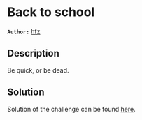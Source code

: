 # Back to school

**`Author:`** [hfz](https://github.com/hfz1337)

## Description

Be quick, or be dead.

## Solution

Solution of the challenge can be found [here](solution/).
